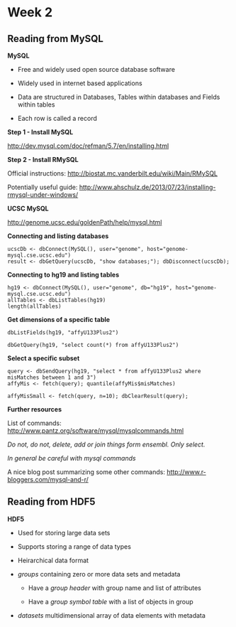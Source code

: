 # Week 2

## Reading from MySQL

**MySQL**

* Free and widely used open source database software

* Widely used in internet based applications

* Data are structured in Databases, Tables within databases and Fields within tables

* Each row is called a record

**Step 1 - Install MySQL**

http://dev.mysql.com/doc/refman/5.7/en/installing.html

**Step 2 - Install RMySQL**

Official instructions: http://biostat.mc.vanderbilt.edu/wiki/Main/RMySQL

Potentially useful guide: http://www.ahschulz.de/2013/07/23/installing-rmysql-under-windows/

**UCSC MySQL**

http://genome.ucsc.edu/goldenPath/help/mysql.html

**Connecting and listing databases**

```
ucscDb <- dbConnect(MySQL(), user="genome", host="genome-mysql.cse.ucsc.edu")
result <- dbGetQuery(ucscDb, "show databases;"); dbDisconnect(ucscDb);
```

**Connecting to hg19 and listing tables**

```
hg19 <- dbConnect(MySQL(), user="genome", db="hg19", host="genome-mysql.cse.ucsc.edu")
allTables <- dbListTables(hg19)
length(allTables)
```

**Get dimensions of a specific table**

```
dbListFields(hg19, "affyU133Plus2")
```

```
dbGetQuery(hg19, "select count(*) from affyU133Plus2")
```

**Select a specific subset**

```
query <- dbSendQuery(hg19, "select * from affyU133Plus2 where misMatches between 1 and 3")
affyMis <- fetch(query); quantile(affyMis$misMatches)
```

```
affyMisSmall <- fetch(query, n=10); dbClearResult(query);
```

**Further resources**

List of commands: http://www.pantz.org/software/mysql/mysqlcommands.html

*Do not, do not, delete, add or join things form ensembl. Only select.*

*In general be careful with mysql commands*

A nice blog post summarizing some other commands: http://www.r-bloggers.com/mysql-and-r/

## Reading from HDF5

**HDF5**

* Used for storing large data sets

* Supports storing a range of data types

* Heirarchical data format

* *groups* containing zero or more data sets and metadata

	* Have a *group header* with group name and list of attributes

	* Have a *group symbol table* with a list of objects in group

* *datasets* multidimensional array of data elements with metadata


























































